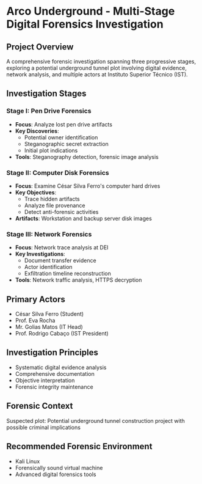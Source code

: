 # Arco Underground - Multi-Stage Digital Forensics Investigation

## Project Overview
A comprehensive forensic investigation spanning three progressive stages, exploring a potential underground tunnel plot involving digital evidence, network analysis, and multiple actors at Instituto Superior Técnico (IST).

## Investigation Stages

### Stage I: Pen Drive Forensics
- **Focus**: Analyze lost pen drive artifacts
- **Key Discoveries**:
  - Potential owner identification
  - Steganographic secret extraction
  - Initial plot indications
- **Tools**: Steganography detection, forensic image analysis

### Stage II: Computer Disk Forensics
- **Focus**: Examine César Silva Ferro's computer hard drives
- **Key Objectives**:
  - Trace hidden artifacts
  - Analyze file provenance
  - Detect anti-forensic activities
- **Artifacts**: Workstation and backup server disk images

### Stage III: Network Forensics
- **Focus**: Network trace analysis at DEI
- **Key Investigations**:
  - Document transfer evidence
  - Actor identification
  - Exfiltration timeline reconstruction
- **Tools**: Network traffic analysis, HTTPS decryption

## Primary Actors
- César Silva Ferro (Student)
- Prof. Eva Rocha
- Mr. Golias Matos (IT Head)
- Prof. Rodrigo Cabaço (IST President)

## Investigation Principles
- Systematic digital evidence analysis
- Comprehensive documentation
- Objective interpretation
- Forensic integrity maintenance

## Forensic Context
Suspected plot: Potential underground tunnel construction project with possible criminal implications

## Recommended Forensic Environment
- Kali Linux
- Forensically sound virtual machine
- Advanced digital forensics tools
